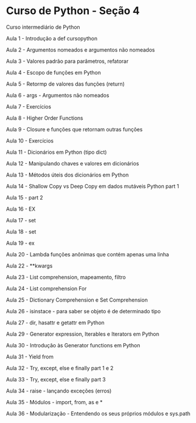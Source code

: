 
# Curso de Python - Seção 4


Curso intermediário de Python

Aula 1 - Introdução a def cursopython

Aula 2 - Argumentos nomeados e argumentos não nomeados

Aula 3 - Valores padrão para parâmetros, refatorar

Aula 4 - Escopo de funções em Python

Aula 5 - Retormp de valores das funções (return)

Aula 6 - args -  Argumentos não nomeados

Aula 7 - Exercícios

Aula 8 - Higher Order Functions

Aula 9 - Closure e funções que retornam outras funções

Aula 10 - Exercícios  

Aula 11 - Dicionários em Python (tipo dict)

Aula 12 - Manipulando chaves e valores em dicionários

Aula 13 -  Métodos úteis dos dicionários em Python

Aula 14 - Shallow Copy vs Deep Copy em dados mutáveis Python part 1

Aula 15 - part 2

Aula 16 - EX

Aula 17 - set

Aula 18 - set

Aula 19 - ex

Aula 20 - Lambda funções anônimas que contém apenas uma linha

Aula 22 - **kwargs

Aula 23 - List comprehension, mapeamento, filtro

Aula 24 - List comprehension For

Aula 25 - Dictionary Comprehension e Set Comprehension

Aula 26 - isinstace - para saber se objeto é de determinado tipo

Aula 27 - dir, hasattr e getattr em Python

Aula 29 - Generator expression, Iterables e Iterators em Python

Aula 30 - Introdução às Generator functions em Python

Aula 31 - Yield from

Aula 32 - Try, except, else e finally part 1 e 2

Aula 33 - Try, except, else e finally part 3

Aula 34 - raise - lançando exceções (erros)

Aula 35 - Módulos - import, from, as e *

Aula 36 - Modularização - Entendendo os seus próprios módulos e sys.path